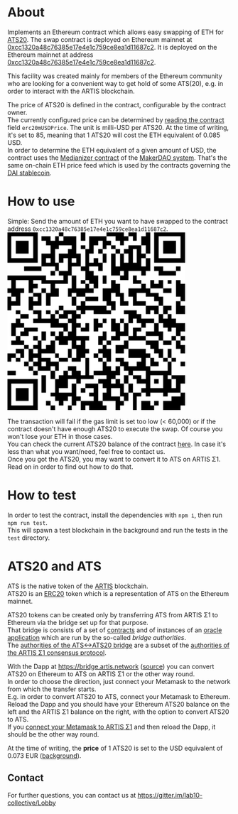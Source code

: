 # About

Implements an Ethereum contract which allows easy swapping of ETH for [ATS20](https://etherscan.io/token/0xe41dd6e41f8f9962c5103d95d95f5d9b82d90fdf).  The swap contract is deployed on Ethereum mainnet at [0xcc1320a48c76385e17e4e1c759ce8ea1d11687c2](https://etherscan.io/address/0xcc1320a48c76385e17e4e1c759ce8ea1d11687c2).
It is deployed on the Ethereum mainnet at address [0xcc1320a48c76385e17e4e1c759ce8ea1d11687c2](https://etherscan.io/address/0xcc1320a48c76385e17e4e1c759ce8ea1d11687c2).    

This facility was created mainly for members of the Ethereum community who are looking for a convenient way to get hold of some ATS(20), e.g. in order to interact with the ARTIS blockchain. 

The price of ATS20 is defined in the contract, configurable by the contract owner.  
The currently configured price can be determined by [reading the contract](https://etherscan.io/address/0xcc1320a48c76385e17e4e1c759ce8ea1d11687c2#readContract) field `erc20mUSDPrice`. The unit is milli-USD per ATS20. At the time of writing, it's set to 85, meaning that 1 ATS20 will cost the ETH equivalent of 0.085 USD.  
In order to determine the ETH equivalent of a given amount of USD, the contract uses the [Medianizer contract](https://github.com/makerdao/medianizer) of the [MakerDAO system](https://makerdao.com/). That's the same on-chain ETH price feed which is used by the contracts governing the [DAI stablecoin](https://makerdao.com/en/dai).

# How to use

Simple: Send the amount of ETH you want to have swapped to the contract address `0xcc1320a48c76385e17e4e1c759ce8ea1d11687c2`.
<img src="qrcode_0xcc1320a48c76385e17e4e1c759ce8ea1d11687c2.png" width="400px">

The transaction will fail if the gas limit is set too low (< 60,000) or if the contract doesn't have enough ATS20 to execute the swap. Of course you won't lose your ETH in those cases.  
You can check the current ATS20 balance of the contract [here](https://etherscan.io/token/0xe41dd6e41f8f9962c5103d95d95f5d9b82d90fdf?a=0xcc1320a48c76385e17e4e1c759ce8ea1d11687c2). In case it's less than what you want/need, feel free to contact us.    
Once you got the ATS20, you may want to convert it to ATS on ARTIS Σ1. Read on in order to find out how to do that.

# How to test

In order to test the contract, install the dependencies with `npm i`, then run `npm run test`.  
This will spawn a test blockchain in the background and run the tests in the `test` directory.

# ATS20 and ATS

ATS is the native token of the [ARTIS](https://artis.eco/) blockchain.  
ATS20 is an [ERC20](https://eips.ethereum.org/EIPS/eip-20) token which is a representation of ATS on the Ethereum mainnet.  

ATS20 tokens can be created only by transferring ATS from ARTIS Σ1 to Ethereum via the bridge set up for that purpose.    
That bridge is consists of a set of [contracts](https://github.com/lab10-coop/artis-bridge-contracts) and of instances of an [oracle application](https://github.com/lab10-coop/artis-bridge-oracle) which are run by the so-called _bridge authorities_.  
The [authorities of the ATS<->ATS20 bridge](https://bridge.artis.network/status) are a subset of the [authorities of the ARTIS Σ1 consensus protocol](https://trustnodes.artis.network/).  

With the Dapp at https://bridge.artis.network ([source](https://github.com/lab10-coop/artis-bridge-ui)) you can convert ATS20 on Ethereum to ATS on ARTIS Σ1 or the other way round.  
In order to choose the direction, just connect your Metamask to the network from which the transfer starts.  
E.g. in order to convert ATS20 to ATS, connect your Metamask to Ethereum. Reload the Dapp and you should have your Ethereum ATS20 balance on the left and the ARTIS Σ1 balance on the right, with the option to convert ATS20 to ATS.  
If you [connect your Metamask to ARTIS Σ1](https://github.com/lab10-coop/sigma1#use-with-metamask) and then reload the Dapp, it should be the other way round.

At the time of writing, the **price** of 1 ATS20 is set to the USD equivalent of 0.073 EUR ([background](https://www.finanz.at/ratgeber/waehrungsrechner/eur-ats/)).  

## Contact

For further questions, you can contact us at https://gitter.im/lab10-collective/Lobby
